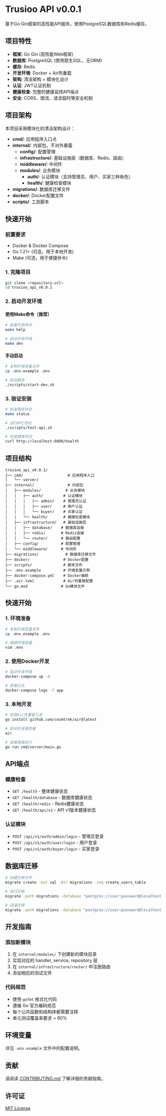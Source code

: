 # Trusioo API v0.0.1

基于Go Gin框架的高性能API服务，使用PostgreSQL数据库和Redis缓存。

## 项目特性

- **框架**: Go Gin (高性能Web框架)
- **数据库**: PostgreSQL (使用原生SQL，无ORM)
- **缓存**: Redis
- **开发环境**: Docker + Air热重载
- **架构**: 清洁架构 + 模块化设计
- **认证**: JWT认证机制
- **健康检查**: 完整的健康监控API端点
- **安全**: CORS、限流、请求超时等安全机制

## 项目架构

本项目采用模块化的清洁架构设计：

- **cmd/**: 应用程序入口点
- **internal/**: 内部包，不对外暴露
  - **config/**: 配置管理
  - **infrastructure/**: 基础设施层（数据库、Redis、路由）
  - **middleware/**: 中间件
  - **modules/**: 业务模块
    - **auth/**: 认证模块（支持管理员、用户、买家三种角色）
    - **health/**: 健康检查模块
- **migrations/**: 数据库迁移文件
- **docker/**: Docker配置文件
- **scripts/**: 工具脚本

## 快速开始

### 前置要求

- Docker & Docker Compose
- Go 1.21+ (可选，用于本地开发)
- Make (可选，用于便捷命令)

### 1. 克隆项目

```bash
git clone <repository-url>
cd trusioo_api_v0.0.1
```

### 2. 启动开发环境

#### 使用Make命令（推荐）

```bash
# 查看可用命令
make help

# 启动开发环境
make dev
```

#### 手动启动

```bash
# 复制环境变量文件
cp .env.example .env

# 启动服务
./scripts/start-dev.sh
```

### 3. 验证安装

```bash
# 检查服务状态
make status

# 运行API测试
./scripts/test-api.sh

# 检查健康状态
curl http://localhost:8080/health
```

## 项目结构

```
trusioo_api_v0.0.1/
├── cmd/                    # 应用程序入口
│   └── server/
├── internal/               # 内部包
│   ├── modules/           # 业务模块
│   │   ├── auth/         # 认证模块
│   │   │   ├── admin/    # 管理员认证
│   │   │   ├── user/     # 用户认证
│   │   │   └── buyer/    # 买家认证
│   │   └── health/       # 健康检查模块
│   ├── infrastructure/   # 基础设施层
│   │   ├── database/    # 数据库连接
│   │   ├── redis/       # Redis连接
│   │   └── router/      # 路由配置
│   ├── config/          # 配置管理
│   └── middleware/      # 中间件
├── migrations/            # 数据库迁移文件
├── docker/               # Docker配置
├── scripts/              # 脚本文件
├── .env.example          # 环境变量示例
├── docker-compose.yml    # Docker编排
├── .air.toml             # Air热重载配置
└── go.mod               # Go模块文件
```

## 快速开始

### 1. 环境准备

```bash
# 复制环境变量文件
cp .env.example .env

# 编辑环境变量
vim .env
```

### 2. 使用Docker开发

```bash
# 启动开发环境
docker-compose up -d

# 查看日志
docker-compose logs -f app
```

### 3. 本地开发

```bash
# 安装Air热重载工具
go install github.com/cosmtrek/air@latest

# 启动开发服务器
air

# 或者直接运行
go run cmd/server/main.go
```

## API端点

### 健康检查

- `GET /health` - 整体健康状态
- `GET /health/database` - 数据库健康状态
- `GET /health/redis` - Redis健康状态
- `GET /health/api/v1` - API v1版本健康状态

### 认证模块

- `POST /api/v1/auth/admin/login` - 管理员登录
- `POST /api/v1/auth/user/login` - 用户登录
- `POST /api/v1/auth/buyer/login` - 买家登录

## 数据库迁移

```bash
# 创建迁移文件
migrate create -ext sql -dir migrations -seq create_users_table

# 执行迁移
migrate -path migrations -database "postgres://user:password@localhost:5432/database?sslmode=disable" up

# 回滚迁移
migrate -path migrations -database "postgres://user:password@localhost:5432/database?sslmode=disable" down
```

## 开发指南

### 添加新模块

1. 在 `internal/modules/` 下创建新的模块目录
2. 实现对应的 handler, service, repository 层
3. 在 `internal/infrastructure/router/` 中注册路由
4. 添加相应的测试文件

### 代码规范

- 使用 `gofmt` 格式化代码
- 遵循 Go 官方编码规范
- 每个公共函数和结构体都需要注释
- 单元测试覆盖率要求 > 80%

## 环境变量

详见 `.env.example` 文件中的配置说明。

## 贡献

请阅读 [CONTRIBUTING.md](CONTRIBUTING.md) 了解详细的贡献指南。

## 许可证

[MIT License](LICENSE)